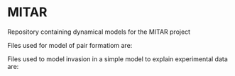 # MITAR
Repository containing dynamical models for the MITAR project

Files used for model of pair formatiom are:

Files used to model invasion in a simple model to explain experimental data are:
